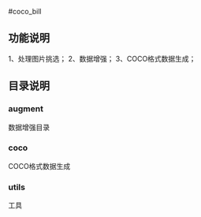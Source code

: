 #coco_bill

## 功能说明
1、处理图片挑选；
2、数据增强；
3、COCO格式数据生成；


## 目录说明
### augment
数据增强目录

### coco
COCO格式数据生成

### utils
工具